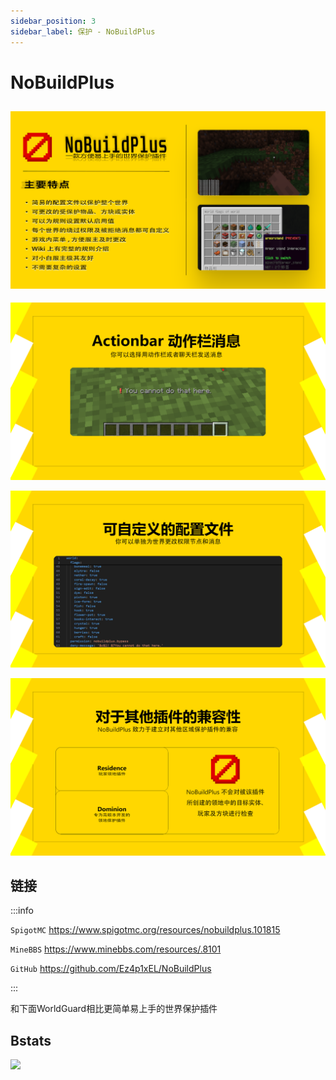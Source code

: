```yaml
---
sidebar_position: 3
sidebar_label: 保护 - NoBuildPlus
---
```


# NoBuildPlus

## ![概览](_images/NoBuildPlus/banner_nobuildplus_zh_CN.png)

![](_images/NoBuildPlus/banner_type_nobuildplus_zh_CN.png)

![](_images/NoBuildPlus/banner_deny_nobuildplus_zh_CN.png)

![](_images/NoBuildPlus/banner_compat_nobuildplus_zh_CN.png)

## 链接

:::info

`SpigotMC` https://www.spigotmc.org/resources/nobuildplus.101815

`MineBBS` https://www.minebbs.com/resources/.8101

`GitHub` https://github.com/Ez4p1xEL/NoBuildPlus

:::

和下面WorldGuard相比更简单易上手的世界保护插件

## Bstats

[![](https://bstats.org/signatures/bukkit/NoBuildPlus.svg)](https://bstats.org/plugin/bukkit/NoBuildPlus/15126)
